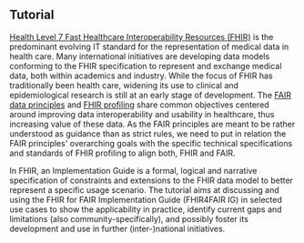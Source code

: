 ## Tutorial
[Health Level 7 Fast Healthcare Interoperability Resources (FHIR)](https://www.hl7.org/fhir/) is the predominant evolving IT standard for the representation of medical data in health care. Many international initiatives are developing data models conforming to the FHIR specification to represent and exchange medical data, both within academics and industry. While the focus of FHIR has traditionally been health care, widening its use to clinical and epidemiological research is still at an early stage of development. The [FAIR data principles](https://doi.org/10.1038/sdata.2016.18) and [FHIR profiling](https://hl7.org/FHIR/profiling.html) share common objectives centered around improving data interoperability and usability in healthcare, thus increasing value of these data. As the FAIR principles are meant to be rather understood as guidance than as strict rules, we need to put in relation the FAIR principles' overarching goals with the specific technical specifications and standards of FHIR profiling to align both, FHIR and FAIR.

In FHIR, an Implementation Guide is a formal, logical and narrative specification of constraints and extensions  to the FHIR data model to better represent a specific usage scenario. The tutorial aims at discussing and using the FHIR for FAIR Implementation Guide (FHIR4FAIR IG) in selected use cases to show the applicability in practice, identify current gaps and limitations (also community-specifically), and possibly foster its development and use in further (inter-)national initiatives.
